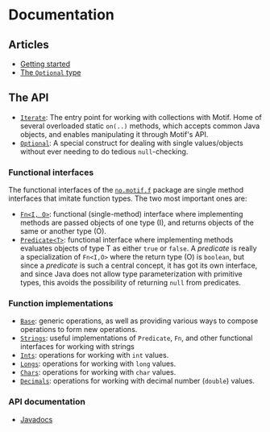 Documentation
=====================

## Articles

- [Getting started](getting-started.html)
- [The `Optional` type](optional.html)



## The API

- [`Iterate`][Iterate]: The entry point for working with collections with Motif. Home of
  several overloaded static `on(..)` methods, which accepts common Java objects, and enables
  manipulating it through Motif's API.
- [`Optional`](optional.html): A special construct for dealing with single values/objects
  without ever needing to do tedious `null`-checking.
  

### Functional interfaces

The functional interfaces of the [`no.motif.f`][functions] package are single method
interfaces that imitate function types. The two most important ones are:

- [`Fn<I, O>`][Fn]: functional (single-method) interface where implementing methods are passed objects
  of one type (I), and returns objects of the same or another type (O).
- [`Predicate<T>`][Predicate]: functional interface where implementing methods evaluates
  objects of type T as either `true` or `false`. A _predicate_ is really
  a specialization of `Fn<I,O>` where the return type (O) is `boolean`, but since a _predicate_
  is such a central concept, it has got its own interface, and since Java does not allow
  type parameterization with primitive types, this avoids the possibility of returning `null`
  from predicates.


### Function implementations

- [`Base`][Base]: generic operations, as well as providing various ways to compose operations
  to form new operations.
- [`Strings`][Strings]: useful implementations of `Predicate`, `Fn`, and other functional
  interfaces for working with strings
- [`Ints`][Ints]: operations for working with `int` values.
- [`Longs`][Longs]: operations for working with `long` values.
- [`Chars`][Chars]: operations for working with `char` values.
- [`Decimals`][Decimals]: operations for working with decimal number (`double`) values.


### API documentation

- [Javadocs](apidoc/index.html)






[Iterable]: http://docs.oracle.com/javase/7/docs/api/index.html?java/lang/Iterable.html "Iterable API (Oracle)"
[Elements]: apidocs/no/motif/types/Elements.html "Elements API"
[Filterable]: apidocs/no/motif/types/Filterable.html "Filterable API"
[Mappable]: apidocs/no/motif/types/Mappable.html "Mappable API"
[PreparedIterable]: apidocs/no/motif/iter/PreparedIterable.html "PreparedIterable class"
[CollectingIterable]: apidocs/no/motif/iter/CollectingIterable.html "CollectingIterable class"
[Iterate]: apidocs/no/motif/Iterate.html "Iterate class"
[Strings]: apidocs/no/motif/Strings.html "String functions"
[Longs]: apidocs/no/motif/Longs.html "Long functions"
[Ints]: apidocs/no/motif/Ints.html "Integer functions"
[Decimals]: apidocs/no/motif/Decimals.html "Decimal number functions"
[Chars]: apidocs/no/motif/Chars.html "Character functions"
[Base]: apidocs/no/motif/Base.html "Generic base functions"
[Predicate]: apidocs/no/motif/f/Predicate.html "Predicate functional interface"
[Fn]: apidocs/no/motif/f/Fn.html "Fn functional interface"
[contains]: apidocs/no/motif/Strings.html#contains(java.lang.CharSequence) "contains predicate"
[functions]: apidocs/no/motif/f/package-summary.html "Functional interfaces package - no.motif.f"
[gt]: apidocs/no/motif/Base.html#greaterThan(T) "> value Predicate"
[where]: apidocs/no/motif/Base.html#where%28no.motif.f.Fn,%20no.motif.f.Predicate%29 "The where compositional predicate"
